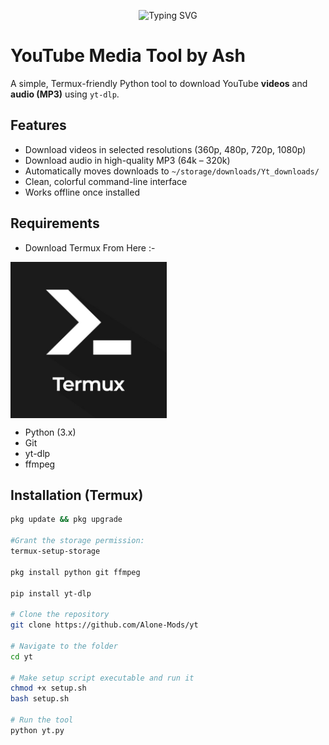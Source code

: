 <p align="center">
  <img src="https://readme-typing-svg.demolab.com?font=Fira+Code&weight=600&pause=1000&color=FF0000&center=true&vCenter=true&width=435&lines=Welcome+to+YouTube+Media+Tool+by+Ash;Download+Videos+and+MP3s+Effortlessly;Built+for+Termux!" alt="Typing SVG" />
</p>

# YouTube Media Tool by Ash

A simple, Termux-friendly Python tool to download YouTube **videos** and **audio (MP3)** using `yt-dlp`.

## Features

- Download videos in selected resolutions (360p, 480p, 720p, 1080p)
- Download audio in high-quality MP3 (64k – 320k)
- Automatically moves downloads to `~/storage/downloads/Yt_downloads/`
- Clean, colorful command-line interface
- Works offline once installed

## Requirements

- Download Termux From Here :-
<p align="left">
  <a href="https://f-droid.org/en/packages/com.termux/">
    <img src="https://github.com/Alone-Mods/filesmahnn/blob/main/termux.jpg" alt="Download Termux" width="250" style="vertical-align: middle;"/>
  </a>
</p>

- Python (3.x)
- Git
- yt-dlp
- ffmpeg

## Installation (Termux)

```bash
pkg update && pkg upgrade

#Grant the storage permission:
termux-setup-storage

pkg install python git ffmpeg

pip install yt-dlp

# Clone the repository
git clone https://github.com/Alone-Mods/yt

# Navigate to the folder
cd yt

# Make setup script executable and run it
chmod +x setup.sh
bash setup.sh

# Run the tool
python yt.py
